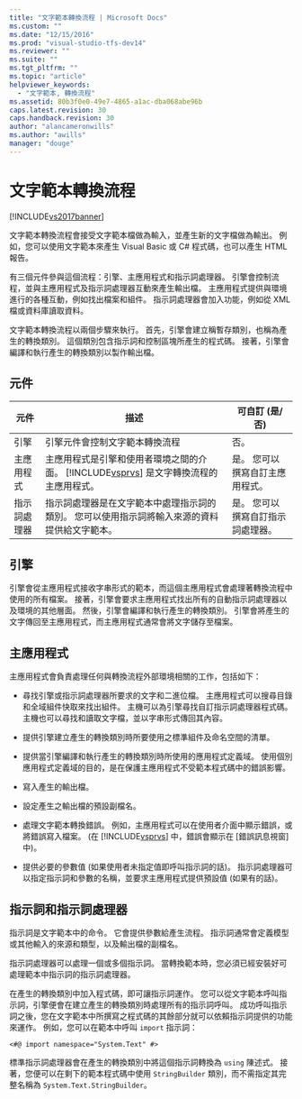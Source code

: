 ```yaml
---
title: "文字範本轉換流程 | Microsoft Docs"
ms.custom: ""
ms.date: "12/15/2016"
ms.prod: "visual-studio-tfs-dev14"
ms.reviewer: ""
ms.suite: ""
ms.tgt_pltfrm: ""
ms.topic: "article"
helpviewer_keywords: 
  - "文字範本, 轉換流程"
ms.assetid: 80b3f0e0-49e7-4865-a1ac-dba068abe96b
caps.latest.revision: 30
caps.handback.revision: 30
author: "alancameronwills"
ms.author: "awills"
manager: "douge"
---
```

# 文字範本轉換流程
[!INCLUDE[vs2017banner](../code-quality/includes/vs2017banner.md)]

文字範本轉換流程會接受文字範本檔做為輸入，並產生新的文字檔做為輸出。  例如，您可以使用文字範本來產生 Visual Basic 或 C\# 程式碼，也可以產生 HTML 報告。  
  
 有三個元件參與這個流程：引擎、主應用程式和指示詞處理器。  引擎會控制流程，並與主應用程式及指示詞處理器互動來產生輸出檔。  主應用程式提供與環境進行的各種互動，例如找出檔案和組件。  指示詞處理器會加入功能，例如從 XML 檔或資料庫讀取資料。  
  
 文字範本轉換流程以兩個步驟來執行。  首先，引擎會建立稱暫存類別，也稱為產生的轉換類別。  這個類別包含指示詞和控制區塊所產生的程式碼。  接著，引擎會編譯和執行產生的轉換類別以製作輸出檔。  
  
## 元件  
  
|元件|描述|可自訂 \(是\/否\)|  
|--------|--------|------------------|  
|引擎|引擎元件會控制文字範本轉換流程|否。|  
|主應用程式|主應用程式是引擎和使用者環境之間的介面。  [!INCLUDE[vsprvs](../code-quality/includes/vsprvs_md.md)] 是文字轉換流程的主應用程式。|是。  您可以撰寫自訂主應用程式。|  
|指示詞處理器|指示詞處理器是在文字範本中處理指示詞的類別。  您可以使用指示詞將輸入來源的資料提供給文字範本。|是。  您可以撰寫自訂指示詞處理器。|  
  
## 引擎  
 引擎會從主應用程式接收字串形式的範本，而這個主應用程式會處理著轉換流程中使用的所有檔案。  接著，引擎會要求主應用程式找出所有的自動指示詞處理器以及環境的其他層面。  然後，引擎會編譯和執行產生的轉換類別。  引擎會將產生的文字傳回至主應用程式，而主應用程式通常會將文字儲存至檔案。  
  
## 主應用程式  
 主應用程式會負責處理任何與轉換流程外部環境相關的工作，包括如下：  
  
-   尋找引擎或指示詞處理器所要求的文字和二進位檔。  主應用程式可以搜尋目錄和全域組件快取來找出組件。  主機可以為引擎尋找自訂指示詞處理器程式碼。  主機也可以尋找和讀取文字檔，並以字串形式傳回其內容。  
  
-   提供引擎建立產生的轉換類別時所要使用之標準組件及命名空間的清單。  
  
-   提供當引擎編譯和執行產生的轉換類別時所使用的應用程式定義域。  使用個別應用程式定義域的目的，是在保護主應用程式不受範本程式碼中的錯誤影響。  
  
-   寫入產生的輸出檔。  
  
-   設定產生之輸出檔的預設副檔名。  
  
-   處理文字範本轉換錯誤。  例如，主應用程式可以在使用者介面中顯示錯誤，或將錯誤寫入檔案。  \(在 [!INCLUDE[vsprvs](../code-quality/includes/vsprvs_md.md)] 中，錯誤會顯示在 \[錯誤訊息視窗\] 中\)。  
  
-   提供必要的參數值 \(如果使用者未指定值即呼叫指示詞的話\)。  指示詞處理器可以指定指示詞和參數的名稱，並要求主應用程式提供預設值 \(如果有的話\)。  
  
## 指示詞和指示詞處理器  
 指示詞是文字範本中的命令。  它會提供參數給產生流程。  指示詞通常會定義模型或其他輸入的來源和類型，以及輸出檔的副檔名。  
  
 指示詞處理器可以處理一個或多個指示詞。  當轉換範本時，您必須已經安裝好可處理範本中指示詞的指示詞處理器。  
  
 在產生的轉換類別中加入程式碼，即可讓指示詞運作。  您可以從文字範本呼叫指示詞，引擎便會在建立產生的轉換類別時處理所有的指示詞呼叫。  成功呼叫指示詞之後，您在文字範本中所撰寫之程式碼的其餘部分就可以依賴指示詞提供的功能來運作。  例如，您可以在範本中呼叫 `import` 指示詞：  
  
 `<#@ import namespace="System.Text" #>`  
  
 標準指示詞處理器會在產生的轉換類別中將這個指示詞轉換為 `using` 陳述式。  接著，您便可以在剩下的範本程式碼中使用 `StringBuilder` 類別，而不需指定其完整名稱為 `System.Text.StringBuilder`。